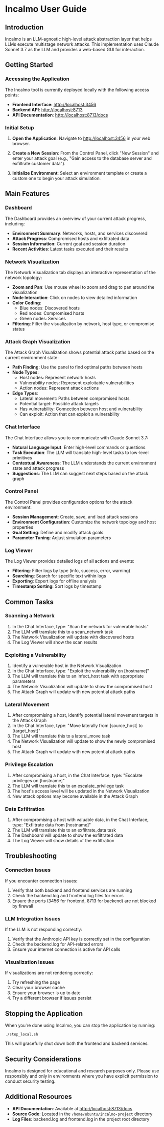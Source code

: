# Incalmo User Guide

## Introduction

Incalmo is an LLM-agnostic high-level attack abstraction layer that helps LLMs execute multistage network attacks. This implementation uses Claude Sonnet 3.7 as the LLM and provides a web-based GUI for interaction.

## Getting Started

### Accessing the Application

The Incalmo tool is currently deployed locally with the following access points:

- **Frontend Interface**: [http://localhost:3456](http://localhost:3456)
- **Backend API**: [http://localhost:8713](http://localhost:8713)
- **API Documentation**: [http://localhost:8713/docs](http://localhost:8713/docs)

### Initial Setup

1. **Open the Application**: Navigate to [http://localhost:3456](http://localhost:3456) in your web browser.

2. **Create a New Session**: From the Control Panel, click "New Session" and enter your attack goal (e.g., "Gain access to the database server and exfiltrate customer data").

3. **Initialize Environment**: Select an environment template or create a custom one to begin your attack simulation.

## Main Features

### Dashboard

The Dashboard provides an overview of your current attack progress, including:

- **Environment Summary**: Networks, hosts, and services discovered
- **Attack Progress**: Compromised hosts and exfiltrated data
- **Session Information**: Current goal and session duration
- **Recent Activities**: Latest tasks executed and their results

### Network Visualization

The Network Visualization tab displays an interactive representation of the network topology:

- **Zoom and Pan**: Use mouse wheel to zoom and drag to pan around the visualization
- **Node Interaction**: Click on nodes to view detailed information
- **Color Coding**: 
  - Blue nodes: Discovered hosts
  - Red nodes: Compromised hosts
  - Green nodes: Services
- **Filtering**: Filter the visualization by network, host type, or compromise status

### Attack Graph Visualization

The Attack Graph Visualization shows potential attack paths based on the current environment state:

- **Path Finding**: Use the panel to find optimal paths between hosts
- **Node Types**:
  - Host nodes: Represent network hosts
  - Vulnerability nodes: Represent exploitable vulnerabilities
  - Action nodes: Represent attack actions
- **Edge Types**:
  - Lateral movement: Paths between compromised hosts
  - Potential target: Possible attack targets
  - Has vulnerability: Connection between host and vulnerability
  - Can exploit: Action that can exploit a vulnerability

### Chat Interface

The Chat Interface allows you to communicate with Claude Sonnet 3.7:

- **Natural Language Input**: Enter high-level commands or questions
- **Task Execution**: The LLM will translate high-level tasks to low-level primitives
- **Contextual Awareness**: The LLM understands the current environment state and attack progress
- **Suggestions**: The LLM can suggest next steps based on the attack graph

### Control Panel

The Control Panel provides configuration options for the attack environment:

- **Session Management**: Create, save, and load attack sessions
- **Environment Configuration**: Customize the network topology and host properties
- **Goal Setting**: Define and modify attack goals
- **Parameter Tuning**: Adjust simulation parameters

### Log Viewer

The Log Viewer provides detailed logs of all actions and events:

- **Filtering**: Filter logs by type (info, success, error, warning)
- **Searching**: Search for specific text within logs
- **Exporting**: Export logs for offline analysis
- **Timestamp Sorting**: Sort logs by timestamp

## Common Tasks

### Scanning a Network

1. In the Chat Interface, type: "Scan the network for vulnerable hosts"
2. The LLM will translate this to a scan_network task
3. The Network Visualization will update with discovered hosts
4. The Log Viewer will show the scan results

### Exploiting a Vulnerability

1. Identify a vulnerable host in the Network Visualization
2. In the Chat Interface, type: "Exploit the vulnerability on [hostname]"
3. The LLM will translate this to an infect_host task with appropriate parameters
4. The Network Visualization will update to show the compromised host
5. The Attack Graph will update with new potential attack paths

### Lateral Movement

1. After compromising a host, identify potential lateral movement targets in the Attack Graph
2. In the Chat Interface, type: "Move laterally from [source_host] to [target_host]"
3. The LLM will translate this to a lateral_move task
4. The Network Visualization will update to show the newly compromised host
5. The Attack Graph will update with new potential attack paths

### Privilege Escalation

1. After compromising a host, in the Chat Interface, type: "Escalate privileges on [hostname]"
2. The LLM will translate this to an escalate_privilege task
3. The host's access level will be updated in the Network Visualization
4. New attack options may become available in the Attack Graph

### Data Exfiltration

1. After compromising a host with valuable data, in the Chat Interface, type: "Exfiltrate data from [hostname]"
2. The LLM will translate this to an exfiltrate_data task
3. The Dashboard will update to show the exfiltrated data
4. The Log Viewer will show details of the exfiltration

## Troubleshooting

### Connection Issues

If you encounter connection issues:

1. Verify that both backend and frontend services are running
2. Check the backend.log and frontend.log files for errors
3. Ensure the ports (3456 for frontend, 8713 for backend) are not blocked by firewall

### LLM Integration Issues

If the LLM is not responding correctly:

1. Verify that the Anthropic API key is correctly set in the configuration
2. Check the backend.log for API-related errors
3. Ensure your internet connection is active for API calls

### Visualization Issues

If visualizations are not rendering correctly:

1. Try refreshing the page
2. Clear your browser cache
3. Ensure your browser is up to date
4. Try a different browser if issues persist

## Stopping the Application

When you're done using Incalmo, you can stop the application by running:

```
./stop_local.sh
```

This will gracefully shut down both the frontend and backend services.

## Security Considerations

Incalmo is designed for educational and research purposes only. Please use responsibly and only in environments where you have explicit permission to conduct security testing.

## Additional Resources

- **API Documentation**: Available at [http://localhost:8713/docs](http://localhost:8713/docs)
- **Source Code**: Located in the `/home/ubuntu/incalmo-project` directory
- **Log Files**: backend.log and frontend.log in the project root directory
